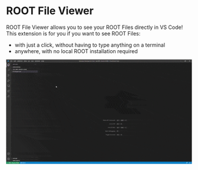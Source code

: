 # ROOT File Viewer

ROOT File Viewer allows you to see your ROOT Files directly in VS Code! This extension is for you if you want to see ROOT Files:

- with just a click, without having to type anything on a terminal
- anywhere, with no local ROOT installation required

![Demo GIF](demo.gif)

